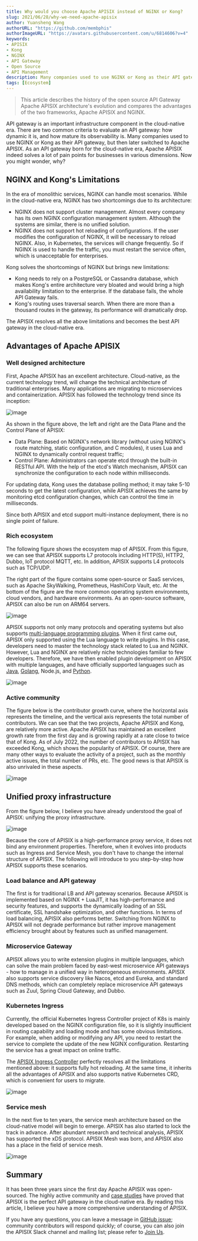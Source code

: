 ```yaml
---
title: Why would you choose Apache APISIX instead of NGINX or Kong?
slug: 2021/06/28/why-we-need-apache-apisix
author: Yuansheng Wang
authorURL: "https://github.com/membphis"
authorImageURL: "https://avatars.githubusercontent.com/u/6814606?v=4"
keywords:
- APISIX
- Kong
- NGINX
- API Gateway
- Open Source
- API Management
description: Many companies used to use NGINX or Kong as their API gateway but switched to Apache APISIX now. As an Open Source API Gateway, Apache APISIX solves a lot of pain points for businesses.
tags: [Ecosystem]
---
```


> This article describes the history of the open source API Gateway Apache APISIX architecture's evolution and compares the advantages of the two frameworks, Apache APISIX and NGINX.

<!--truncate-->

API gateway is an important infrastructure component in the cloud-native era. There are two common criteria to evaluate an API gateway: how dynamic it is, and how mature its observability is. Many companies used to use NGINX or Kong as their API gateway, but then later switched to Apache APISIX. As an API gateway born for the cloud-native era, Apache APISIX indeed solves a lot of pain points for businesses in various dimensions. Now you might wonder, why?

## NGINX and Kong's Limitations

In the era of monolithic services, NGINX can handle most scenarios. While in the cloud-native era, NGINX has two shortcomings due to its architecture:

- NGINX does not support cluster management. Almost every company has its own NGINX configuration management system. Although the systems are similar, there is no unified solution.
- NGINX does not support hot reloading of configurations. If the user modifies the configuration of NGINX, it will be necessary to reload NGINX. Also, in Kubernetes, the services will change frequently. So if NGINX is used to handle the traffic, you must restart the service often, which is unacceptable for enterprises.

Kong solves the shortcomings of NGINX but brings new limitations:

- Kong needs to rely on a PostgreSQL or Cassandra database, which makes Kong's entire architecture very bloated and would bring a high availability limitation to the enterprise. If the database fails, the whole API Gateway fails.
- Kong's routing uses traversal search. When there are more than a thousand routes in the gateway, its performance will dramatically drop.

The APISIX resolves all the above limitations and becomes the best API gateway in the cloud-native era.

## Advantages of Apache APISIX

### Well designed architecture

First, Apache APISIX has an excellent architecture. Cloud-native, as the current technology trend, will change the technical architecture of traditional enterprises. Many applications are migrating to microservices and containerization. APISIX has followed the technology trend since its inception:

![image](https://api7.ai/wp-content/uploads/2022/07/1.png)

As shown in the figure above, the left and right are the Data Plane and the Control Plane of APISIX:

- Data Plane: Based on NGINX's network library (without using NGINX's route matching, static configuration, and C modules), it uses Lua and NGINX to dynamically control request traffic;
- Control Plane: Administrators can operate etcd through the built-in RESTful API. With the help of the etcd's Watch mechanism, APISIX can synchronize the configuration to each node within milliseconds.

For updating data, Kong uses the database polling method; it may take 5-10 seconds to get the latest configuration, while APISIX achieves the same by monitoring etcd configuration changes, which can control the time in milliseconds.

Since both APISIX and etcd support multi-instance deployment, there is no single point of failure.

### Rich ecosystem

The following figure shows the ecosystem map of APISIX. From this figure, we can see that APISIX supports L7 protocols including HTTP(S), HTTP2, Dubbo, IoT protocol MQTT, etc. In addition, APISIX supports L4 protocols such as TCP/UDP.

The right part of the figure contains some open-source or SaaS services, such as Apache SkyWalking, Prometheus, HashiCorp Vault, etc. At the bottom of the figure are the more common operating system environments, cloud vendors, and hardware environments. As an open-source software, APISIX can also be run on ARM64 servers.

![image](https://api7.ai/wp-content/uploads/2022/07/2.png)

APISIX supports not only many protocols and operating systems but also supports [multi-language programming plugins](https://apisix.apache.org/docs/). When it first came out, APISIX only supported using the Lua language to write plugins. In this case, developers need to master the technology stack related to Lua and NGINX. However, Lua and NGINX are relatively niche technologies familiar to few developers. Therefore, we have then enabled plugin development on APISIX with multiple languages, and have officially supported languages such as [Java](https://apisix.apache.org/docs/java-plugin-runner/development/), [Golang](https://apisix.apache.org/docs/go-plugin-runner/getting-started/), Node.js, and [Python](https://apisix.apache.org/docs/python-plugin-runner/getting-started/).

![image](https://api7.ai/wp-content/uploads/2022/07/3.png)

### Active community

The figure below is the contributor growth curve, where the horizontal axis represents the timeline, and the vertical axis represents the total number of contributors. We can see that the two projects, Apache APISIX and Kong, are relatively more active. Apache APISIX has maintained an excellent growth rate from the first day and is growing rapidly at a rate close to twice that of Kong. As of July 2022, the number of contributors to APISIX has exceeded Kong, which shows the popularity of APISIX. Of course, there are many other ways to evaluate the activity of a project, such as the monthly active issues, the total number of PRs, etc. The good news is that APISIX is also unrivaled in these aspects.

![image](https://api7.ai/wp-content/uploads/2022/07/4.png)

## Unified proxy infrastructure

From the figure below, I believe you have already understood the goal of APISIX: unifying the proxy infrastructure.

![image](https://api7.ai/wp-content/uploads/2022/07/5.png)

Because the core of APISIX is a high-performance proxy service, it does not bind any environment properties. Therefore, when it evolves into products such as Ingress and Service Mesh, you don't have to change the internal structure of APISIX. The following will introduce to you step-by-step how APISIX supports these scenarios.

### Load balance and API gateway

The first is for traditional LB and API gateway scenarios. Because APISIX is implemented based on NGINX + LuaJIT, it has high-performance and security features, and supports the dynamically loading of an SSL certificate, SSL handshake optimization, and other functions. In terms of load balancing, APISIX also performs better. Switching from NGINX to APISIX will not degrade performance but rather improve management efficiency brought about by features such as unified management.

### Microservice Gateway

APISIX allows you to write extension plugins in multiple languages, which can solve the main problem faced by east-west microservice API gateways - how to manage in a unified way in heterogeneous environments. APISIX also supports service discovery like Nacos, etcd and Eureka, and standard DNS methods, which can completely replace microservice API gateways such as Zuul, Spring Cloud Gateway, and Dubbo.

### Kubernetes Ingress

Currently, the official Kubernetes Ingress Controller project of K8s is mainly developed based on the NGINX configuration file, so it is slightly insufficient in routing capability and loading mode and has some obvious limitations. For example, when adding or modifying any API, you need to restart the service to complete the update of the new NGINX configuration. Restarting the service has a great impact on online traffic.

The [APISIX Ingress Controller](https://apisix.apache.org/docs/ingress-controller/getting-started/) perfectly resolves all the limitations mentioned above: it supports fully hot reloading. At the same time, it inherits all the advantages of APISIX and also supports native Kubernetes CRD, which is convenient for users to migrate.

![image](https://api7.ai/wp-content/uploads/2022/09/6.png)

### Service mesh

In the next five to ten years, the service mesh architecture based on the cloud-native model will begin to emerge. APISIX has also started to lock the track in advance. After abundant research and technical analysis, APISIX has supported the xDS protocol. APISIX Mesh was born, and APISIX also has a place in the field of service mesh.

![image](https://api7.ai/wp-content/uploads/2022/09/7.png)

## Summary

It has been three years since the first day Apache APISIX was open-sourced. The highly active community and [case studies](https://apisix.apache.org/blog/tags/case-studies/) have proved that APISIX is the perfect API gateway in the cloud-native era. By reading this article, I believe you have a more comprehensive understanding of APISIX.

If you have any questions, you can leave a message in [GitHub issue](https://github.com/apache/apisix/issues); community contributors will respond quickly; of course, you can also join the APISIX Slack channel and mailing list; please refer to [Join Us](https://apisix.apache.org/docs/general/join/).

